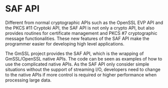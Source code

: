 # SAF API

Different from normal cryptographic APIs such as the OpenSSL EVP API and the PKCS #11 Cryptoki API, the SAF API is not only a crypto API, but also provides routines for certificate management and PKCS #7 cryptographic message functionalities. These new features of the SAF API make the programmer easier for developing high level applications.

The GmSSL project provides the SAF API, which is the wrapping of GmSSL/OpenSSL native APIs. The code can be seen as examples of how to use the complicated native APIs. As the SAF API only consider simple situations without the support of streaming I/O, developers need to change to the native APIs if more control is required or higher performance when processing large data.
